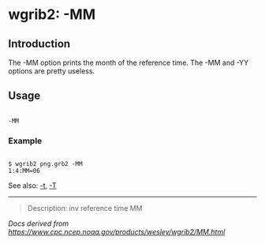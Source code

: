 # wgrib2: -MM

## Introduction

The -MM option prints the month of the
reference time. The -MM
and -YY options are pretty useless.

## Usage

```

-MM

```

### Example

```

$ wgrib2 png.grb2 -MM
1:4:MM=06

```

See also: [-t](./t.html), [-T](./T.html)

---

> Description: inv reference time MM

_Docs derived from <https://www.cpc.ncep.noaa.gov/products/wesley/wgrib2/MM.html>_
